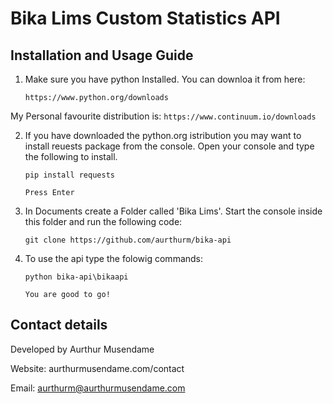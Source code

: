 # Bika Lims Custom Statistics API

## Installation and Usage Guide

1. Make sure you have python Installed. You can downloa it from here: 
	```
	https://www.python.org/downloads
	```
My Personal favourite distribution is: 
	```
	https://www.continuum.io/downloads
	```

2. If you have downloaded the python.org istribution you may want to install reuests package from the console. Open your console and type the following to install.

	```
	pip install requests
	
	Press Enter
	```

3. In Documents create a Folder called 'Bika Lims'. Start the console inside this folder and run the following code:
	```
	git clone https://github.com/aurthurm/bika-api
	````
4. To use the api type the folowig commands:
	```
	python bika-api\bikaapi

	You are good to go!
	```


## Contact details

Developed by Aurthur Musendame

Website: aurthurmusendame.com/contact

Email: aurthurm@aurthurmusendame.com
